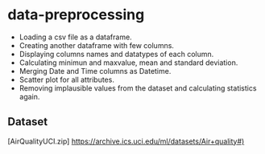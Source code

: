 # data-preprocessing
* Loading a csv file as a dataframe.
* Creating another dataframe with few columns.
* Displaying columns names and datatypes of each column.
* Calculating minimun and maxvalue, mean and standard deviation.
* Merging Date and Time columns as Datetime.
* Scatter plot for all attributes.
* Removing implausible values from the dataset and calculating statistics again.

## Dataset 
[AirQualityUCI.zip] <https://archive.ics.uci.edu/ml/datasets/Air+quality#)>
